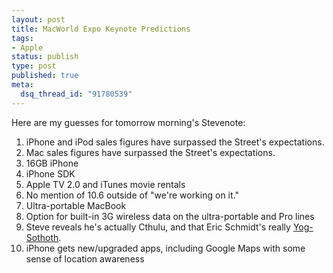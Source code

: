 ```yaml
--- 
layout: post
title: MacWorld Expo Keynote Predictions
tags: 
- Apple
status: publish
type: post
published: true
meta: 
  dsq_thread_id: "91780539"
---
```

Here are my guesses for tomorrow morning's Stevenote:
  <ol>
  	<li>iPhone and iPod sales figures have surpassed the Street's expectations.</li>
   	<li>Mac sales figures have surpassed the Street's expectations.</li>
  	<li>16GB iPhone</li>
  	<li>iPhone SDK</li>
  	<li>Apple TV 2.0 and iTunes movie rentals</li>
  	<li>No mention of 10.6 outside of "we're working on it."</li>
  	<li>Ultra-portable MacBook</li>
  	<li>Option for built-in 3G wireless data on the ultra-portable and Pro lines</li>
  	<li>Steve reveals he's actually Cthulu, and that Eric Schmidt's really <a href="http://en.wikipedia.org/wiki/Yog-Sothoth">Yog-Sothoth</a>.</li>
  	<li>iPhone gets new/upgraded apps, including Google Maps with some sense of location awareness</li>
  </ol>
